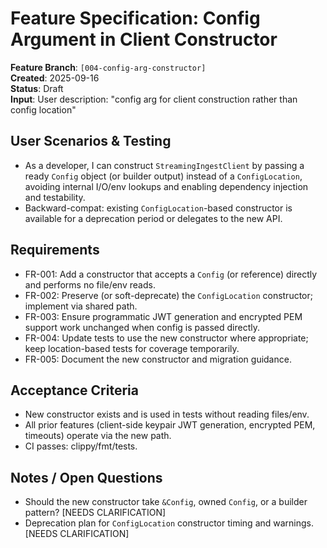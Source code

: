 # Feature Specification: Config Argument in Client Constructor

**Feature Branch**: `[004-config-arg-constructor]`  
**Created**: 2025-09-16  
**Status**: Draft  
**Input**: User description: "config arg for client construction rather than config location"

## User Scenarios & Testing

- As a developer, I can construct `StreamingIngestClient` by passing a ready `Config` object (or builder output) instead of a `ConfigLocation`, avoiding internal I/O/env lookups and enabling dependency injection and testability.
- Backward-compat: existing `ConfigLocation`-based constructor is available for a deprecation period or delegates to the new API.

## Requirements

- FR-001: Add a constructor that accepts a `Config` (or reference) directly and performs no file/env reads.
- FR-002: Preserve (or soft-deprecate) the `ConfigLocation` constructor; implement via shared path.
- FR-003: Ensure programmatic JWT generation and encrypted PEM support work unchanged when config is passed directly.
- FR-004: Update tests to use the new constructor where appropriate; keep location-based tests for coverage temporarily.
- FR-005: Document the new constructor and migration guidance.

## Acceptance Criteria

- New constructor exists and is used in tests without reading files/env.
- All prior features (client-side keypair JWT generation, encrypted PEM, timeouts) operate via the new path.
- CI passes: clippy/fmt/tests.

## Notes / Open Questions

- Should the new constructor take `&Config`, owned `Config`, or a builder pattern? [NEEDS CLARIFICATION]
- Deprecation plan for `ConfigLocation` constructor timing and warnings. [NEEDS CLARIFICATION]
